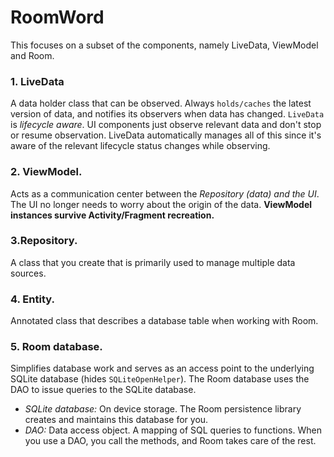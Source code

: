 # RoomWord
This focuses on a subset of the components, namely LiveData, ViewModel and Room.

### 1. LiveData
A data holder class that can be observed. Always `holds/caches` the latest version of data, and notifies its observers when data has changed. `LiveData` is *lifecycle aware*. UI components just observe relevant data and don't stop or resume observation. LiveData automatically manages all of this since it's aware of the relevant lifecycle status changes while observing.

### 2. ViewModel.
Acts as a communication center between the *Repository (data) and the UI*. The UI no longer needs to worry about the origin of the data. **ViewModel instances survive Activity/Fragment recreation.**

### 3.Repository. 
A class that you create that is primarily used to manage multiple data sources.

### 4. Entity.
Annotated class that describes a database table when working with Room.

### 5. Room database.
Simplifies database work and serves as an access point to the underlying SQLite database (hides `SQLiteOpenHelper`). The Room database uses the DAO to issue queries to the SQLite database.
* *SQLite database:* On device storage. The Room persistence library creates and maintains this database for you.
* *DAO:* Data access object. A mapping of SQL queries to functions. When you use a DAO, you call the methods, and Room takes care of the rest.